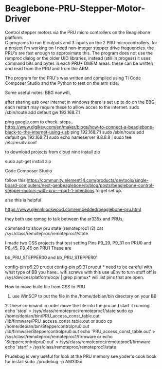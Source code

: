 # Beaglebone-PRU-Stepper-Motor-Driver
Control stepper motors via the PRU micro controllers on the Beaglebone platform.  
C programs to run 6 outputs and 3 inputs on the 2 PRU microcontrollers. for a project i'm working on I need non-integer stepper drive frequencies.  the PRU's are fast enough to approximate this.
The program does not use the remproc dialog or the older UIO libraries, instead (still in progess) it uses command bits and bytes in each PRU* DMEM areas. these can be written and read from the PRU and from the ARM.

The program for the PRU's was written and compiled using TI Code Composer Studio and the Python to test on the arm side.




Some useful notes:
BBG nonwifi,

after sharing usb over internet in windows 
there is set up to do on the BBG
each restart may require these to alllow acces to the internet.
sudo /sbin/route add default gw 192.168.7.1

ping google.com to check.
steps..
https://www.digikey.com/en/maker/blogs/how-to-connect-a-beaglebone-black-to-the-internet-using-usb
ping 192.168.7.1
sudo /sbin/route add default gw 192.168.7.1
sudo echo nameserver 8.8.8.8 | sudo tee /etc/resolv.conf

to download projects from cloud nine
install zip

sudo apt-get install zip


Code Composer Studio

follow this 
https://community.element14.com/products/devtools/single-board-computers/next-genbeaglebone/b/blog/posts/beaglebone-control-stepper-motors-with-pru---part-1-intentions to get set up.

also this is helpful

https://www.glennklockwood.com/embedded/beaglebone-pru.html

they both use rpmsg to talk between the ar335x and PRUs,


command to show pru state (remoteproc1 /2)
cat /sys/class/remoteproc/remoteproc1/state


I made two CSS projects that test setting Pins P9_29, P9_31 on PRU0 and  P8_45, P8_46 on PRU1
These are 

bb_PRU_STEPPER00 and bb_PRU_STEPPER01

config-pin p9.29 pruout
config-pin p9.31 pruout   * need to be careful with what type of BB you have.. wifi screws with this use uEnv to turn stuff off
 ls /sys/devices/platform/ocp/ | grep pinmux* will list pins that are open.

How to move build file from CSS to PRU

1. use WinSCP to put the file in the /home/debian/bin directory on your BB

2.These command in order move the file into the pru and start it running.
echo 'stop' > /sys/class/remoteproc/remoteproc1/state
sudo cp /home/debian/bin/PRU_access_const_table.out /lib/firmware/PRU_access_const_table.out
or
sudo cp /home/debian/bin/Steppercontrolpru0.out /lib/firmware/Steppercontrolpru0.out
echo 'PRU_access_const_table.out' > /sys/class/remoteproc/remoteproc1/firmware
or
echo 'Steppercontrolpru0.out' > /sys/class/remoteproc/remoteproc1/firmware
echo 'start' > /sys/class/remoteproc/remoteproc1/state

Prudebug is very useful for look at the PRU memory
see yoder's cook book for install
sudo ./prudebug -p AM335x 

